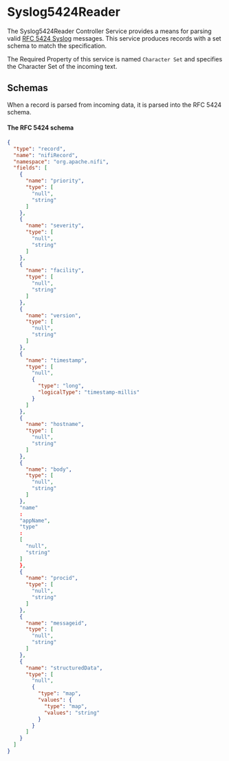 <!--
  Licensed to the Apache Software Foundation (ASF) under one or more
  contributor license agreements.  See the NOTICE file distributed with
  this work for additional information regarding copyright ownership.
  The ASF licenses this file to You under the Apache License, Version 2.0
  (the "License"); you may not use this file except in compliance with
  the License.  You may obtain a copy of the License at
      http://www.apache.org/licenses/LICENSE-2.0
  Unless required by applicable law or agreed to in writing, software
  distributed under the License is distributed on an "AS IS" BASIS,
  WITHOUT WARRANTIES OR CONDITIONS OF ANY KIND, either express or implied.
  See the License for the specific language governing permissions and
  limitations under the License.
-->

# Syslog5424Reader

The Syslog5424Reader Controller Service provides a means for parsing
valid [RFC 5424 Syslog](https://tools.ietf.org/html/rfc5424) messages. This service produces records with a set schema
to match the specification.

The Required Property of this service is named `Character Set` and specifies the Character Set of the incoming text.

## Schemas

When a record is parsed from incoming data, it is parsed into the RFC 5424 schema.

#### The RFC 5424 schema

```json
{
  "type": "record",
  "name": "nifiRecord",
  "namespace": "org.apache.nifi",
  "fields": [
    {
      "name": "priority",
      "type": [
        "null",
        "string"
      ]
    },
    {
      "name": "severity",
      "type": [
        "null",
        "string"
      ]
    },
    {
      "name": "facility",
      "type": [
        "null",
        "string"
      ]
    },
    {
      "name": "version",
      "type": [
        "null",
        "string"
      ]
    },
    {
      "name": "timestamp",
      "type": [
        "null",
        {
          "type": "long",
          "logicalType": "timestamp-millis"
        }
      ]
    },
    {
      "name": "hostname",
      "type": [
        "null",
        "string"
      ]
    },
    {
      "name": "body",
      "type": [
        "null",
        "string"
      ]
    },
    "name"
    :
    "appName",
    "type"
    :
    [
      "null",
      "string"
    ]
    },
    {
      "name": "procid",
      "type": [
        "null",
        "string"
      ]
    },
    {
      "name": "messageid",
      "type": [
        "null",
        "string"
      ]
    },
    {
      "name": "structuredData",
      "type": [
        "null",
        {
          "type": "map",
          "values": {
            "type": "map",
            "values": "string"
          }
        }
      ]
    }
  ]
}
```
